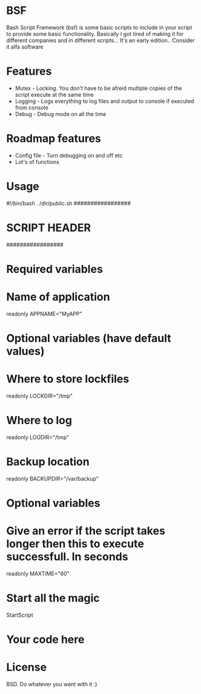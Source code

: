 BSF
===
Bash Script Framework (bsf) is some basic scripts to include in your script to provide some basic functionality. Basically I got tired of making it for different companies and in different scripts... It's an early edition.. Consider it alfa software

Features
========
* Mutex - Locking. You don't have to be afreid multiple copies of the script execute at the same time
* Logging - Logs everything to log files and output to console if executed from console
* Debug - Debug mode on all the time

Roadmap features
================
* Config file - Turn debugging on and off etc
* Lot's of functions

Usage
=====
#!/bin/bash
. /dir/public.sh
#################
# SCRIPT HEADER #
#################
# Required variables
# Name of application
readonly APPNAME="MyAPP"
# Optional variables (have default values)
# Where to store lockfiles
readonly LOCKDIR="/tmp"
# Where to log
readonly LOGDIR="/tmp"
# Backup location
readonly BACKUPDIR="/var/backup"

# Optional variables
# Give an error if the script takes longer then this to execute successfull. In seconds
readonly MAXTIME="60"

# Start all the magic 
StartScript

# Your code here

License
=======
BSD. Do whatever you want with it :)
